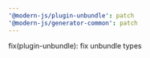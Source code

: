```yaml
---
'@modern-js/plugin-unbundle': patch
'@modern-js/generator-common': patch
---
```


fix(plugin-unbundle): fix unbundle types
